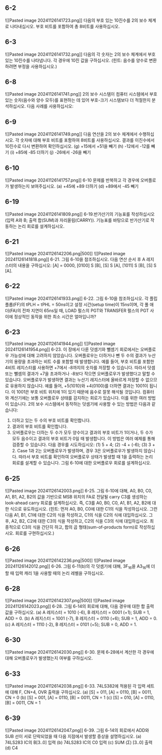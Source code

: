 ## 6-2
![[Pasted image 20241126141723.png]]
다음의 부호 있는 10진수를 2의 보수 체계로 나타내십시오. 부호 비트를 포함하여 총 8비트를 사용하십시오.
## 6-3
![[Pasted image 20241126141732.png]]
다음의 각 숫자는 2의 보수 체계에서 부호 있는 10진수를 나타냅니다. 각 경우에 10진 값을 구하십시오. (힌트: 음수를 양수로 변환하려면 부정을 사용하십시오.)
## 6-8
![[Pasted image 20241126141741.png]]
2의 보수 시스템이 컴퓨터 시스템에서 부호 있는 숫자(음수와 양수 모두)를 표현하는 데 있어 부호-크기 시스템보다 더 적절한지 분석하십시오. 다음 사례를 사용하십시오:
## 6-9
![[Pasted image 20241126141749.png]]
다음 연산을 2의 보수 체계에서 수행하십시오. 각 숫자에 대해 부호 비트를 포함하여 8비트를 사용하십시오. 결과를 이진수에서 10진수로 다시 변환하여 확인하십시오.
(g) +15에서 +51을 빼기
(h) -12에서 -12를 빼기
(i) +85에 -85 더하기
(j) -26에서 -26을 빼기
## 6-10
![[Pasted image 20241126141757.png]]
6-10 문제를 반복하고 각 경우에 오버플로가 발생하는지 보여주십시오.
(a) +45에 +89 더하기
(d) +89에서 -45 빼기
## 6-19
![[Pasted image 20241126141809.png]]
6-19.반가산기의 기능표를 작성하십시오 (입력 A와 B; 출력 합(SUM)과 자리올림(CARRY)). 기능표를 바탕으로 반가산기로 작동하는 논리 회로를 설계하십시오.
## 6-21
![[Pasted image 20241126142206.png|500]]
![[Pasted image 20241126141818.png]]
6-21. 그림 6-10을 참조하십시오. 다음 연산 순서 후 A 레지스터의 내용을 구하십시오: [A] = 0000, [0100] S [B], [S] S [A], [1011] S [B], [S] S [A].
## 6-22
![[Pasted image 20241126141933.png]]
6-22. 그림 6-10을 참조하십시오. 각 플립플롭(FF)의 tPLH = tPHL = 50ns이고 설정 시간(setup time)이 15ns이며, 각 풀 애더(FA)의 전파 지연이 65ns일 때, LOAD 펄스의 PGT와 TRANSFER 펄스의 PGT 사이에 정상적인 동작을 위한 최소 시간은 얼마입니까?
## 6-23
![[Pasted image 20241126141944.png]]
![[Pasted image 20241126141954.png]]
6-23. 이 장에서 다룬 덧셈기와 뺄셈기 회로에서는 오버플로우 가능성에 대해 고려하지 않았습니다. 오버플로우는 더하거나 뺀 두 수의 결과가 누산기의 용량을 초과하는 비트 수를 포함할 때 발생합니다. 예를 들어, 부호 비트를 포함한 4비트 레지스터를 사용하면 +7에서 -8까지의 숫자를 저장할 수 있습니다. 따라서 덧셈 또는 뺄셈의 결과가 +7을 초과하거나 -8보다 작으면 오버플로우가 발생했다고 말할 수 있습니다. 오버플로우가 발생하면 결과는 누산기 레지스터에 올바르게 저장할 수 없으므로 유용하지 않습니다. 예를 들어, +5(1010)와 +4(0100)를 더하면 결과는 1001이 됩니다. 이 1001은 부호 비트 위치에 1이 있기 때문에 음수로 잘못 해석될 것입니다. 컴퓨터와 계산기에는 보통 오버플로우 상태를 감지하는 회로가 있습니다. 이를 위한 여러 방법이 있습니다. 2의 보수 시스템에서 동작하는 덧셈기에 사용할 수 있는 방법은 다음과 같습니다:
1. 더하고 있는 두 수의 부호 비트를 확인합니다.
2. 결과의 부호 비트를 확인합니다.
3. 오버플로우는 더하는 두 수가 모두 양수이고 결과의 부호 비트가 1이거나, 두 수가 모두 음수이고 결과의 부호 비트가 0일 때 발생합니다.
이 방법은 여러 예제를 통해 검증할 수 있습니다. 
다음 경우를 시도하십시오: 
(1) 5 + 4;
(2) -4 + (-6); 
(3) 3 + 2. 
Case 1과 2는 오버플로우가 발생하며, 경우 3은 오버플로우가 발생하지 않습니다. 따라서 부호 비트를 확인하여 오버플로우 상태가 발생할 때 1을 출력하는 논리 회로를 설계할 수 있습니다. 그림 6-10에 대한 오버플로우 회로를 설계하십시오.
## 6-25
![[Pasted image 20241126142003.png]]
6-25. 그림 6-10에 대해, A0, B0, C0, A1, B1, A2, B2의 값을 기반으로 MSB 위치의 FA로 전달될 carry C3를 생성하는 look-ahead carry 회로를 설계하십시오. 즉, C3를 A0, B0, C0, A1, B1, A2, B2에 대한 식으로 유도하십시오. (힌트: 먼저 A0, B0, C0에 대한 C1의 식을 작성하십시오. 그런 다음 A1, B1, C1에 대한 C2의 식을 작성하고, C1의 식을 C2의 식에 대입하십시오. 그 후, A2, B2, C2에 대한 C3의 식을 작성하고, C2의 식을 C3의 식에 대입하십시오. 최종적으로 C3의 식을 간단히 하고, 합의 곱 형태(sum-of-products form)로 작성하십시오. 회로를 구현하십시오.)
## 6-26
![[Pasted image 20241126142236.png|500]]
![[Pasted image 20241126142012.png]]
6-26. 그림 6-11(b)의 각 덧셈기에 대해, 3F<sub>16</sub>을 A3<sub>16</sub>에 더할 때 입력 캐리 1을 사용할 때의 논리 레벨을 구하십시오.
## 6-28
![[Pasted image 20241126142307.png|500]]
![[Pasted image 20241126142023.png]]
6-28. 그림 6-14의 회로에 대해, 다음 경우에 대한 합 출력값을 구하십시오.
(a) A 레지스터 = 1010 (-6), B 레지스터 = 0001 (+1); SUB = 1, ADD = 0.
(b) A 레지스터 = 1001 (-7), B 레지스터 = 0110 (+6); SUB = 1, ADD = 0.
(c) A 레지스터 = 1110 (-2), B 레지스터 = 0101 (+5); SUB = 0, ADD = 1.
## 6-30
![[Pasted image 20241126142030.png]]
6-30. 문제 6-28에서 계산한 각 경우에 대해 오버플로우가 발생했는지 여부를 구하십시오.
## 6-33
![[Pasted image 20241126142038.png]]
6-33. 74LS382에 적용된 각 입력 세트에 대해 F, CN+4, OVR 출력을 구하십시오.
(a) [S] = 011, [A] = 0110, [B] = 0011, CN = 0
(b) [S] = 001, [A] = 0110, [B] = 0011, CN = 1
(c) [S] = 010, [A] = 0110, [B] = 0011, CN = 1
## 6-39
![[Pasted image 20241126142047.png]]
6-39. 그림 6-14의 회로에서 ADD와 SUB 선이 서로 단락되었을 때 다음 지점에서 발생할 증상을 설명하십시오.
(a) 74LS283 IC의 B[3..0] 입력
(b) 74LS283 IC의 C0 입력
(c) SUM (Σ) [3..0] 출력
(d) C4